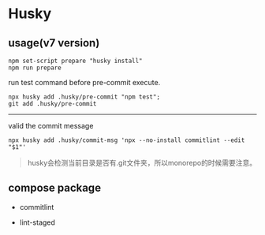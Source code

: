 # Husky

## usage(v7 version)
```
npm set-script prepare "husky install"
npm run prepare
```
run test command before pre-commit execute.
```
npx husky add .husky/pre-commit "npm test";
git add .husky/pre-commit
```
---
valid the commit message
```
npx husky add .husky/commit-msg 'npx --no-install commitlint --edit "$1"'
```
> husky会检测当前目录是否有.git文件夹，所以monorepo的时候需要注意。



## compose package
- commitlint

- lint-staged